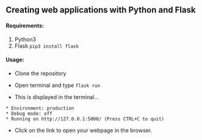 ## Creating web applications with Python and Flask

#### Requirements:

  1. Python3
  2. Flask ``` pip3 install flask ```

#### Usage: 

  - Clone the repository
  - Open terminal and type ```flask run ```
  
  - This is displayed in the terminal...
  
  ``` 
 * Environment: production
 * Debug mode: off
 * Running on http://127.0.0.1:5000/ (Press CTRL+C to quit)
 ``` 
 - Click on the link to open your webpage in the browser.
